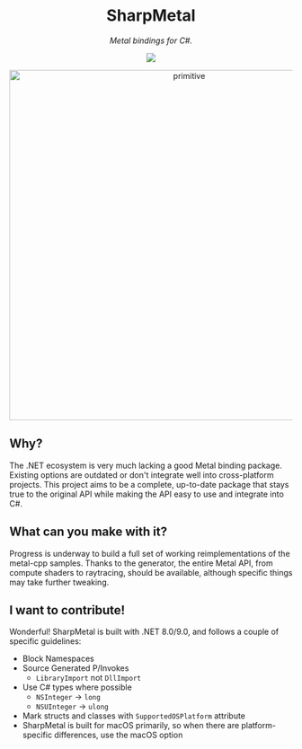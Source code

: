 <div align="center">

# SharpMetal
*Metal bindings for C#.*

![](https://img.shields.io/github/actions/workflow/status/IsaacMarovitz/SharpMetal/format.yml?style=for-the-badge)

<img width="624" alt="primitive" src="https://github.com/IsaacMarovitz/SharpMetal/assets/42140194/478e2341-7c5d-47ad-9638-615b3091cef1">
</div>

## Why?

The .NET ecosystem is very much lacking a good Metal binding package. Existing options are outdated or don't integrate well into cross-platform projects. This project aims to be a complete, up-to-date package that stays true to the original API while making the API easy to use and integrate into C#.

## What can you make with it?

Progress is underway to build a full set of working reimplementations of the metal-cpp samples. Thanks to the generator, the entire Metal API, from compute shaders to raytracing, should be available, although specific things may take further tweaking.

## I want to contribute!

Wonderful! SharpMetal is built with .NET 8.0/9.0, and follows a couple of specific guidelines:
- Block Namespaces
- Source Generated P/Invokes
  - `LibraryImport` not `DllImport`
- Use C# types where possible
  - `NSInteger` -> `long`
  - `NSUInteger` -> `ulong`
- Mark structs and classes with `SupportedOSPlatform` attribute
- SharpMetal is built for macOS primarily, so when there are platform-specific differences, use the macOS option
